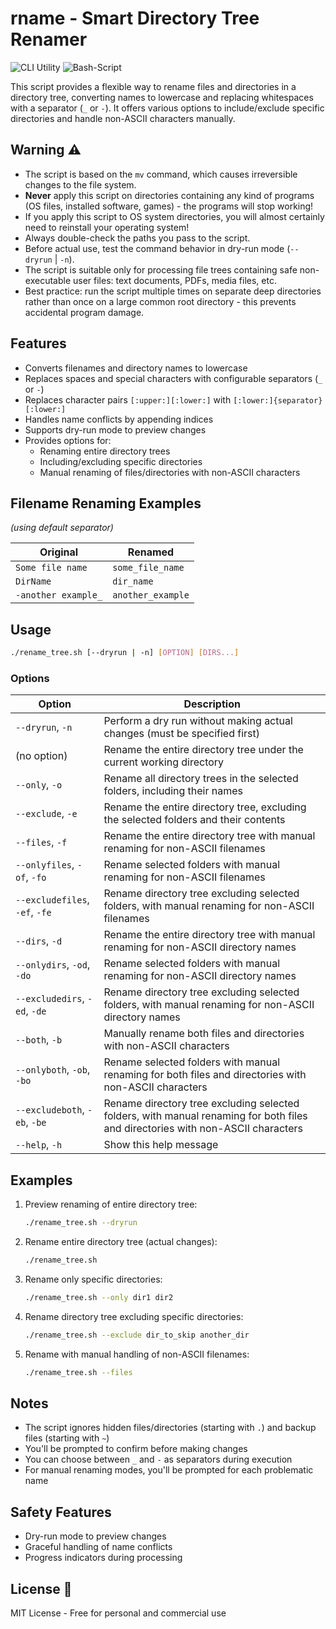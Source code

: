 # rname - Smart Directory Tree Renamer

![CLI Utility](https://img.shields.io/badge/CLI-Utility-green)
![Bash-Script](https://img.shields.io/badge/Script-Bash-blue)

This script provides a flexible way to rename files and directories in a directory tree, converting names to lowercase and replacing whitespaces with a separator (`_` or `-`). It offers various options to include/exclude specific directories and handle non-ASCII characters manually.

## Warning ⚠️

- The script is based on the `mv` command, which causes irreversible changes to the file system.
- **Never** apply this script on directories containing any kind of programs (OS files, installed software, games) - the programs will stop working!
- If you apply this script to OS system directories, you will almost certainly need to reinstall your operating system!
- Always double-check the paths you pass to the script.
- Before actual use, test the command behavior in dry-run mode (`--dryrun` | `-n`).
- The script is suitable only for processing file trees containing safe non-executable user files: text documents, PDFs, media files, etc.
- Best practice: run the script multiple times on separate deep directories rather than once on a large common root directory - this prevents accidental program damage.

## Features

- Converts filenames and directory names to lowercase
- Replaces spaces and special characters with configurable separators (`_` or `-`)
- Replaces character pairs `[:upper:][:lower:]` with `[:lower:]{separator}[:lower:]`
- Handles name conflicts by appending indices
- Supports dry-run mode to preview changes
- Provides options for:
  - Renaming entire directory trees
  - Including/excluding specific directories
  - Manual renaming of files/directories with non-ASCII characters

## Filename Renaming Examples  

*(using default separator)*  

| Original            | Renamed                 |  
|---------------------|-------------------------|  
| `Some file name`    | `some_file_name`        |  
| `DirName`           | `dir_name`              |  
| `-another example_` | `another_example`       |  

## Usage

```bash
./rename_tree.sh [--dryrun | -n] [OPTION] [DIRS...]
```

### Options

| Option | Description |
|--------|-------------|
| `--dryrun`, `-n` | Perform a dry run without making actual changes (must be specified first) |
| (no option) | Rename the entire directory tree under the current working directory |
| `--only`, `-o` | Rename all directory trees in the selected folders, including their names |
| `--exclude`, `-e` | Rename the entire directory tree, excluding the selected folders and their contents |
| `--files`, `-f` | Rename the entire directory tree with manual renaming for non-ASCII filenames |
| `--onlyfiles`, `-of`, `-fo` | Rename selected folders with manual renaming for non-ASCII filenames |
| `--excludefiles`, `-ef`, `-fe` | Rename directory tree excluding selected folders, with manual renaming for non-ASCII filenames |
| `--dirs`, `-d` | Rename the entire directory tree with manual renaming for non-ASCII directory names |
| `--onlydirs`, `-od`, `-do` | Rename selected folders with manual renaming for non-ASCII directory names |
| `--excludedirs`, `-ed`, `-de` | Rename directory tree excluding selected folders, with manual renaming for non-ASCII directory names |
| `--both`, `-b` | Manually rename both files and directories with non-ASCII characters |
| `--onlyboth`, `-ob`, `-bo` | Rename selected folders with manual renaming for both files and directories with non-ASCII characters |
| `--excludeboth`, `-eb`, `-be` | Rename directory tree excluding selected folders, with manual renaming for both files and directories with non-ASCII characters |
| `--help`, `-h` | Show this help message |

## Examples

1. Preview renaming of entire directory tree:
   ```bash
   ./rename_tree.sh --dryrun
   ```

2. Rename entire directory tree (actual changes):
   ```bash
   ./rename_tree.sh
   ```

3. Rename only specific directories:
   ```bash
   ./rename_tree.sh --only dir1 dir2
   ```

4. Rename directory tree excluding specific directories:
   ```bash
   ./rename_tree.sh --exclude dir_to_skip another_dir
   ```

5. Rename with manual handling of non-ASCII filenames:
   ```bash
   ./rename_tree.sh --files
   ```

## Notes

- The script ignores hidden files/directories (starting with `.`) and backup files (starting with `~`)
- You'll be prompted to confirm before making changes
- You can choose between `_` and `-` as separators during execution
- For manual renaming modes, you'll be prompted for each problematic name

## Safety Features

- Dry-run mode to preview changes
- Graceful handling of name conflicts
- Progress indicators during processing

## License 📄

MIT License - Free for personal and commercial use
